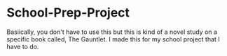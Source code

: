 # School-Prep-Project
Basiically, you don't have to use this but this is kind of a novel study on a specific book called, The Gauntlet. I made this for my school project that I have to do.
